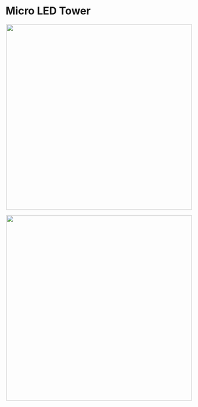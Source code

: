 # Micro LED Tower

<p align="center">
  <img width="500" src="https://github.com/torbrodtkorb/micro-led-tower/blob/master/graphics/IMG_3584.png">
</p>


<p align="center">
  <img width="500" src="https://github.com/torbrodtkorb/micro-led-tower/blob/master/graphics/IMG_3585.png">
</p>
